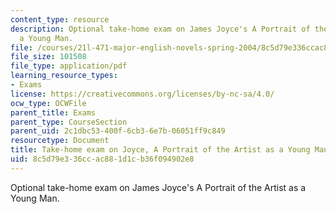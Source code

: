 ```yaml
---
content_type: resource
description: Optional take-home exam on James Joyce's A Portrait of the Artist as
  a Young Man.
file: /courses/21l-471-major-english-novels-spring-2004/8c5d79e336ccac881d1cb36f094902e8_t_h_exam5joyce.pdf
file_size: 101508
file_type: application/pdf
learning_resource_types:
- Exams
license: https://creativecommons.org/licenses/by-nc-sa/4.0/
ocw_type: OCWFile
parent_title: Exams
parent_type: CourseSection
parent_uid: 2c1dbc53-400f-6cb3-6e7b-06051ff9c849
resourcetype: Document
title: Take-home exam on Joyce, A Portrait of the Artist as a Young Man
uid: 8c5d79e3-36cc-ac88-1d1c-b36f094902e8
---
```

Optional take-home exam on James Joyce's A Portrait of the Artist as a Young Man.